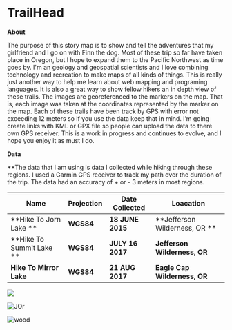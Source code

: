 # TrailHead



**About**

The purpose of this story map is to show and tell the adventures that my girlfriend and I go on with Finn the dog. Most of these trip so far have taken place in Oregon, but I hope to expand them to the Pacific Northwest as time goes by. I'm an geology and geospatial scientists and I love combining technology and recreation to make maps of all kinds of things. This is really just another way to help me learn about web mapping and programing languages. It is also a great way to show fellow hikers an in depth view of these trails. The images are georeferenced to the markers on the map. That is, each image was taken at the coordinates represented by the marker on the map. Each of these trails have been track by GPS with error not exceeding 12 meters so if you use the data keep that in mind. I’m going create links with KML or GPX file so people can upload the data to there own GPS receiver. This is a work in progress and continues to evolve, and I hope you enjoy it as must I do.

**Data**

**The data that I am using is data I collected while hiking through these regions. I used a Garmin GPS receiver to track my path over the duration of the trip. The data had an accuracy of  + or - 3 meters in most regions.

| Name                     | Projection | Date Collected   | Loacation                     |
| ------------------------ | ---------- | ---------------- | ----------------------------- |
| **Hike To Jorn Lake **   | **WGS84**  | **18 JUNE 2015** | **Jefferson Wilderness, OR ** |
| **Hike To Summit Lake ** | **WGS84**  | **JULY 16 2017** | **Jefferson Wilderness, OR**  |
| **Hike To Mirror Lake**  | **WGS84**  | **21 AUG 2017**  | **Eagle Cap Wilderness, OR**  |



![](C:\Users\Finn\Desktop\sum.PNG)

![JOr](C:\Users\Finn\Desktop\JOr.PNG)

![wood](C:\Users\Finn\Desktop\wood.PNG)